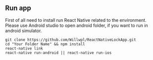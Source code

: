 ## Run app
First of all need to install run React Native related to the environment. Please use Android studio to open android folder, if you want to run in android simulator.
```
git clone https://github.com/Willwpl/ReactNativeLockApp.git
cd "Your Folder Name" && npm install
react-native link
react-native run-android || react-native run-ios